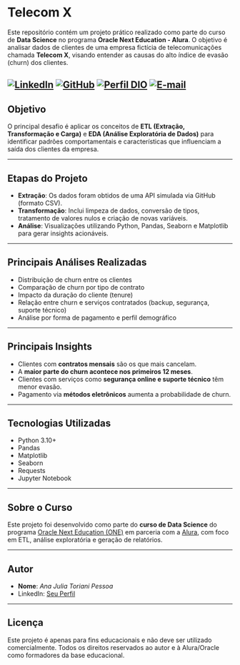 # Telecom X

Este repositório contém um projeto prático realizado como parte do curso de **Data Science** no programa **Oracle Next Education - Alura**. O objetivo é analisar dados de clientes de uma empresa fictícia de telecomunicações chamada **Telecom X**, visando entender as causas do alto índice de evasão (churn) dos clientes.

[![LinkedIn](https://img.shields.io/badge/LinkedIn-0077B5?style=for-the-badge&logo=linkedin&logoColor=white)](https://www.linkedin.com/in/ajtp/)
[![GitHub](https://img.shields.io/badge/GitHub-100000?style=for-the-badge&logo=github&logoColor=white)](https://github.com/ajtoriani)
[![Perfil DIO](https://img.shields.io/badge/-Meu%20Perfil%20na%20DIO-30A3DC?style=for-the-badge)](https://web.dio.me/users/ajtoriani/)
[![E-mail](https://img.shields.io/badge/-Email-000?style=for-the-badge&logo=gmail&logoColor=AA42F7)](mailto:anajuliatoriani@gmail.com)
---

##  Objetivo

O principal desafio é aplicar os conceitos de **ETL (Extração, Transformação e Carga)** e **EDA (Análise Exploratória de Dados)** para identificar padrões comportamentais e características que influenciam a saída dos clientes da empresa.

---

## Etapas do Projeto

- **Extração**: Os dados foram obtidos de uma API simulada via GitHub (formato CSV).
- **Transformação**: Inclui limpeza de dados, conversão de tipos, tratamento de valores nulos e criação de novas variáveis.
- **Análise**: Visualizações utilizando Python, Pandas, Seaborn e Matplotlib para gerar insights acionáveis.

---

##  Principais Análises Realizadas

- Distribuição de churn entre os clientes
- Comparação de churn por tipo de contrato
- Impacto da duração do cliente (tenure)
- Relação entre churn e serviços contratados (backup, segurança, suporte técnico)
- Análise por forma de pagamento e perfil demográfico

---

##  Principais Insights

- Clientes com **contratos mensais** são os que mais cancelam.
- A **maior parte do churn acontece nos primeiros 12 meses**.
- Clientes com serviços como **segurança online e suporte técnico** têm menor evasão.
- Pagamento via **métodos eletrônicos** aumenta a probabilidade de churn.

---

##  Tecnologias Utilizadas

- Python 3.10+
- Pandas
- Matplotlib
- Seaborn
- Requests
- Jupyter Notebook

---

##  Sobre o Curso

Este projeto foi desenvolvido como parte do **curso de Data Science** do programa [Oracle Next Education (ONE)](https://www.oracle.com/br/education/oracle-next-education/) em parceria com a [Alura](https://www.alura.com.br/), com foco em ETL, análise exploratória e geração de relatórios.

---

##  Autor

- **Nome**: _Ana Julia Toriani Pessoa_
-  LinkedIn: [Seu Perfil](https://linkedin.com/in/ajtp)

---

##  Licença

Este projeto é apenas para fins educacionais e não deve ser utilizado comercialmente. Todos os direitos reservados ao autor e à Alura/Oracle como formadores da base educacional.
